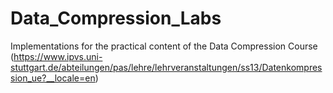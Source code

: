 # Data_Compression_Labs
Implementations for the practical content of the Data Compression Course (https://www.ipvs.uni-stuttgart.de/abteilungen/pas/lehre/lehrveranstaltungen/ss13/Datenkompression_ue?__locale=en)
